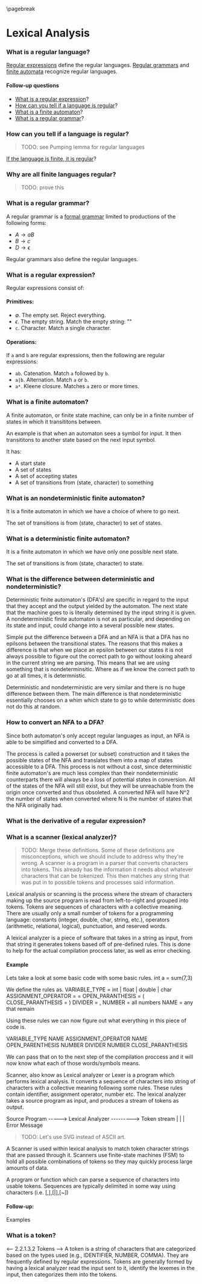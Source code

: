
\pagebreak

<!---
DO NOT REMOVE THIS COMMENT OR TOPICS LISTED HERE.

This section should cover these topics.
It need not be in this order.

Indicate coverage of topics by copying topic lines verbatim into a comment adjacent to the relevant text.
Covered topics appear twice in a file: here and adjacent to the relevant text.
Uncovered topics appear only once in a file (in this comment).

This command checks whether topic lines appear only once in a file.

    ./check.sh uncovered

TOPICS:

2.1 Grammars
2.1.1 Defined in Language Specification
2.1.2 Tokens and Lexemes
2.1.2.1 Defined in Specification
2.1.2.2 Described Set of Valid Character Sequences
2.2 Components
2.2.1 Tokens
2.2.1.1 Structured Text
2.2.1.2 Categorized
2.2.1.3 Example
2.2.1.3.1 int x = 3;
2.2.1.3.2 Tokens
2.2.1.3.2.1 int (variable type)
2.2.1.3.2.2 x (variable)
2.2.1.3.2.3 = (operator)
2.2.1.3.2.4 3 (value)
2.2.2 Tokenizer
2.2.3 Scanner
2.2.3.1 Finite State Machine
2.2.3.2 Contains Information What Constitutes a Valid Token
2.2.4 Evaluator
2.2.4.1 Works with Lexemes
2.2.4.2 Produces a Value
-->

Lexical Analysis
================
### What is a regular language?
[Regular expressions](#what-is-a-regular-expression) define the regular languages.
[Regular grammars](#what-is-a-regular-grammar) and [finite automata](#what-is-a-finite-automaton) recognize regular languages.

#### Follow-up questions
- [What is a regular expression](#what-is-a-regular-expression)?
- [How can you tell if a language is regular](#how-can-you-tell-if-a-language-is-regular)?
- [What is a finite automaton](#what-is-a-finite-automaton)?
- [What is a regular grammar](#what-is-a-regular-grammar)?

### How can you tell if a language is regular?
> TODO: see Pumping lemma for regular languages

[If the language is finite, it is regular](#why-are-all-finite-languages-regular)?

### Why are all finite languages regular?
> TODO: prove this 

### What is a regular grammar?
A regular grammar is a [formal grammar](#what-is-a-grammar) limited to productions of the following forms:

- $A \to a B$
- $B \to c$
- $D \to \epsilon$

Regular grammars also define the regular languages.

### What is a regular expression?
Regular expressions consist of:

#### Primitives:

- $\emptyset$. The empty set.
Reject everything.
- $\epsilon$. The empty string.
Match the empty string: ""
- `c`. Character.
Match a single character.

#### Operations:

If `a` and `b` are regular expressions, then the following are regular expressions:

- `ab`. Catenation.
 Match `a` followed by `b`.
- `a|b`. Alternation.
Match `a` or `b`.
- `a*`. Kleene closure.
Matches `a` zero or more times.

### What is a finite automaton?
A finite automaton, or finite state machine, can only be in a finite number of states in which it transititons between.

An example is that when an automaton sees a symbol for input.
It then transititons to another state based on the next input symbol.


It has:
- A start state
- A set of states
- A set of accepting states
- A set of transitions from (state, character) to something

### What is an nondeterministic finite automaton?
It is a finite automaton in which we have a choice of where to go next.

The set of transitions is from (state, character) to set of states.

### What is a deterministic finite automaton?
It is a finite automaton in which we have only one possible next state.

The set of transitions is from (state, character) to state.

### What is the difference between deterministic and nondeterministic?
Deterministic finite automaton's (DFA's) are specific in regard to the input that they accept and the output yielded
by the automaton.
The next state that the machine goes to is literally determined by the input string it is given.
A nondeterministic finite automaton is not as particular, and depending on its state and input, could change into a several 
possible new states.

Simple put the difference between a DFA and an NFA is that a DFA has no epilsons between the transitional states.
The reasons that this makes a difference is that when we place an epsilon between our states it is not always possible to figure out the correct path to go without looking aheard in the current string we are parsing.
This means that we are using something that is nondeterminsitic.
Where as if we know the correct path to go at all times, it is determnistic.

Deterministic and nondeterministic are very similar and there is no huge difference between them.
The main difference is that nondeterministic essentially chooses on a whim which state to go to while deterministic does not do this at random.

### How to convert an NFA to a DFA?
Since both automaton's only accept regular languages as input, an NFA is able to be simplified and converted to a DFA.

The process is called a powerset (or subset) construction and it takes the possible states of the NFA and translates them
into a map of states accessible to a DFA.
This process is not without a cost, since deterministic finite automaton's are 
much less complex than their nondeterministic counterparts there will always be a loss of potential states in conversion.
All of the states of the NFA will still exist, but they will be unreachable from the origin once converted and thus obsoleted.
A converted NFA will have N^2 the number of states when converted where N is the number of states that the NFA originally had.

### What is the derivative of a regular expression?

### What is a scanner (lexical analyzer)?
> TODO: Merge these definitions.
Some of these definitions are misconceptions, which we should include to address why they're wrong.
A scanner is a program in a parser that converts characters into tokens.
This already has the information it needs about whatever characters that can be tokenized.
This then matches any string that was put in to possible tokens and processes said information.

Lexical analysis or scanning is the process where the stream of characters making up the
source program is read from left-to-right and grouped into tokens.
Tokens are sequences
of characters with a collective meaning.
There are usually only a small number of tokens
for a programming language: constants (integer, double, char, string, etc.), operators
(arithmetic, relational, logical), punctuation, and reserved words.

A lexical analyzer is a piece of software that takes in a string as input, from that string it generates tokens based off of pre-defined rules.
This is done to help for the actual compilation proccess later, as well as error checking.

#### Example

Lets take a look at some basic code with some basic rules.
int a = sum(7,3)

We define the rules as.
VARIABLE_TYPE = int | float | double | char
ASSIGNMENT_OPERATOR = =
OPEN_PARANTHESIS = (
CLOSE_PARANTHESIS = )
DIVIDER = ,
NUMBER = all numbers
NAME = any that remain

Using these rules we can now figure out what everything in this piece of code is.

VARIABLE_TYPE NAME ASSIGNMENT_OPERATOR NAME OPEN_PARENTHESIS NUMBER DIVIDER NUMBER CLOSE_PARANTHESIS

We can pass that on to the next step of the compilation proccess and it will now know what each of those words/symbols means.

Scanner, also know as Lexical analyzer or Lexer is a program which performs lexical analysis.
It converts a sequence of characters into string of characters with a collective meaning following some rules.
These rules contain identifier, assignment operator, number etc.
The lexical analyzer takes a source program as input, and produces a stream of tokens as output.

Source Program -----> Lexical Analyzer ---------> Token stream
                           |
                           |
                           |
                     Error Message

> TODO: Let's use SVG instead of ASCII art.

A Scanner is used within lexical analysis to match token character strings that
are passed through it.
Scanners use finite-state machines (FSM) to hold all possible combinations of tokens
so they may quickly process large amounts of data.

A program or function which can parse a sequence of characters into usable tokens.
Sequences are typically delimited in some way using characters (i.e.
[,],[|],[~])

#### Follow-up:
Examples

### What is a token?
<-- 2.2.1.3.2 Tokens -->
A token is a string of characters that are categorized based on the types used (e.g., IDENTIFIER, NUMBER, COMMA). 
They are frequently defined by regular expressions. Tokens are generally formed by having a lexical analyzer read the input 
sent to it, identify the lexemes in the input, then categorizes them into the tokens.

